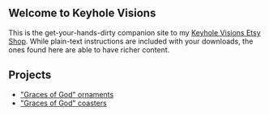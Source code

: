 ## Welcome to Keyhole Visions

This is the get-your-hands-dirty companion site to my [Keyhole Visions Etsy Shop][etsy]. While plain-text instructions are included with your downloads, the ones found here are able to have richer content.

## Projects

- ["Graces of God" ornaments][graces-of-god-ornaments]
- ["Graces of God" coasters][graces-of-god-coasters]

[etsy]: https://www.etsy.com/shop/keyholevisions
[graces-of-god-ornaments]: projects/graces-of-god-ornaments
[graces-of-god-coasters]: projects/graces-of-god-ornaments
